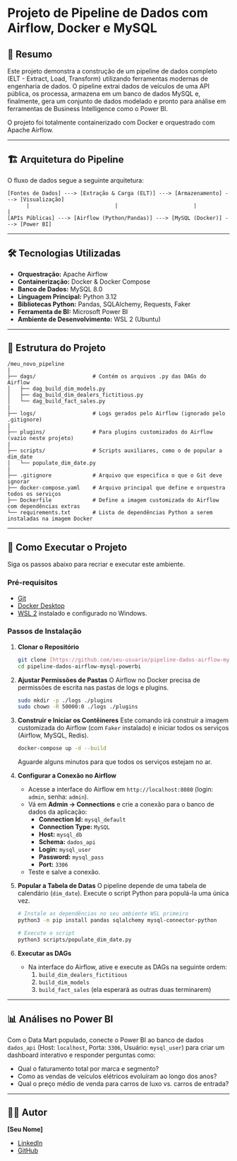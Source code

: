 # Projeto de Pipeline de Dados com Airflow, Docker e MySQL

## 📄 Resumo
Este projeto demonstra a construção de um pipeline de dados completo (ELT - Extract, Load, Transform) utilizando ferramentas modernas de engenharia de dados. O pipeline extrai dados de veículos de uma API pública, os processa, armazena em um banco de dados MySQL e, finalmente, gera um conjunto de dados modelado e pronto para análise em ferramentas de Business Intelligence como o Power BI.

O projeto foi totalmente containerizado com Docker e orquestrado com Apache Airflow.

---

## 🏗️ Arquitetura do Pipeline

O fluxo de dados segue a seguinte arquitetura:

```
[Fontes de Dados] ---> [Extração & Carga (ELT)] ---> [Armazenamento] ---> [Visualização]
      |                           |                        |                    |
[APIs Públicas] ---> [Airflow (Python/Pandas)] ---> [MySQL (Docker)] ---> [Power BI]
```

---

## 🛠️ Tecnologias Utilizadas

* **Orquestração:** Apache Airflow
* **Containerização:** Docker & Docker Compose
* **Banco de Dados:** MySQL 8.0
* **Linguagem Principal:** Python 3.12
* **Bibliotecas Python:** Pandas, SQLAlchemy, Requests, Faker
* **Ferramenta de BI:** Microsoft Power BI
* **Ambiente de Desenvolvimento:** WSL 2 (Ubuntu)

---

## 📁 Estrutura do Projeto

```
/meu_novo_pipeline
|
├── dags/                  # Contém os arquivos .py das DAGs do Airflow
│   ├── dag_build_dim_models.py
│   ├── dag_build_dim_dealers_fictitious.py
│   └── dag_build_fact_sales.py
|
├── logs/                  # Logs gerados pelo Airflow (ignorado pelo .gitignore)
|
├── plugins/               # Para plugins customizados do Airflow (vazio neste projeto)
|
├── scripts/               # Scripts auxiliares, como o de popular a dim_date
│   └── populate_dim_date.py
|
├── .gitignore             # Arquivo que especifica o que o Git deve ignorar
├── docker-compose.yaml    # Arquivo principal que define e orquestra todos os serviços
├── Dockerfile             # Define a imagem customizada do Airflow com dependências extras
└── requirements.txt       # Lista de dependências Python a serem instaladas na imagem Docker
```

---

## 🚀 Como Executar o Projeto

Siga os passos abaixo para recriar e executar este ambiente.

### Pré-requisitos
* [Git](https://git-scm.com/)
* [Docker Desktop](https://www.docker.com/products/docker-desktop/)
* [WSL 2](https://learn.microsoft.com/pt-br/windows/wsl/install) instalado e configurado no Windows.

### Passos de Instalação

1.  **Clonar o Repositório**
    ```bash
    git clone [https://github.com/seu-usuario/pipeline-dados-airflow-mysql-powerbi.git](https://github.com/seu-usuario/pipeline-dados-airflow-mysql-powerbi.git)
    cd pipeline-dados-airflow-mysql-powerbi
    ```

2.  **Ajustar Permissões de Pastas**
    O Airflow no Docker precisa de permissões de escrita nas pastas de logs e plugins.
    ```bash
    sudo mkdir -p ./logs ./plugins
    sudo chown -R 50000:0 ./logs ./plugins
    ```

3.  **Construir e Iniciar os Contêineres**
    Este comando irá construir a imagem customizada do Airflow (com `Faker` instalado) e iniciar todos os serviços (Airflow, MySQL, Redis).
    ```bash
    docker-compose up -d --build
    ```
    Aguarde alguns minutos para que todos os serviços estejam no ar.

4.  **Configurar a Conexão no Airflow**
    * Acesse a interface do Airflow em `http://localhost:8080` (login: `admin`, senha: `admin`).
    * Vá em **Admin -> Connections** e crie a conexão para o banco de dados da aplicação:
        * **Connection Id:** `mysql_default`
        * **Connection Type:** `MySQL`
        * **Host:** `mysql_db`
        * **Schema:** `dados_api`
        * **Login:** `mysql_user`
        * **Password:** `mysql_pass`
        * **Port:** `3306`
    * Teste e salve a conexão.

5.  **Popular a Tabela de Datas**
    O pipeline depende de uma tabela de calendário (`dim_date`). Execute o script Python para populá-la uma única vez.
    ```bash
    # Instale as dependências no seu ambiente WSL primeiro
    python3 -m pip install pandas sqlalchemy mysql-connector-python

    # Execute o script
    python3 scripts/populate_dim_date.py
    ```
    
6.  **Executar as DAGs**
    * Na interface do Airflow, ative e execute as DAGs na seguinte ordem:
        1.  `build_dim_dealers_fictitious`
        2.  `build_dim_models`
        3.  `build_fact_sales` (ela esperará as outras duas terminarem)

---

## 📊 Análises no Power BI

Com o Data Mart populado, conecte o Power BI ao banco de dados `dados_api` (Host: `localhost`, Porta: `3306`, Usuário: `mysql_user`) para criar um dashboard interativo e responder perguntas como:
* Qual o faturamento total por marca e segmento?
* Como as vendas de veículos elétricos evoluíram ao longo dos anos?
* Qual o preço médio de venda para carros de luxo vs. carros de entrada?

---

## 👨‍💻 Autor

**[Seu Nome]**

* [LinkedIn](URL_DO_SEU_LINKEDIN)
* [GitHub](URL_DO_SEU_GITHUB)
